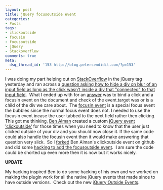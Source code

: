 ```yaml
---
layout: post
title: jQuery focusoutside event
categories:
- Posts
tags:
- clickoutside
- focusin
- focusoutside
- jQuery
- Stackoverflow
comments: true
meta:
  dsq_thread_id: '153 http://blog.petersendidit.com/?p=153'
---
```

I was doing my part helping out on [StackOverflow](http://stackoverflow.com/) in the jQuery tag yesterday and ran across a [question asking how to hide a div on blur of an input field as long as the click wasn't inside a div that "connected" to that input field](http://stackoverflow.com/questions/2426438/2427363).  What I ended up with for an [answer](http://stackoverflow.com/questions/2426438/2427363#2427363) was to bind a click and a focusin event on the document and check of the event.target was or is a child of the div we care about.  The [focusin event](http://api.jquery.com/focusin/) is a special focus event the bubbles since the normal focus event does not. I needed to use the focusin event incase the user tabbed to the next field rather then clicking. This got me thinking, [Ben Alman](http://benalman.com/) created a custom [jQuery event 'clickoutside'](http://benalman.com/projects/jquery-clickoutside-plugin/) for those times when you need to know that the user just clicked outside of your div and you should now close it. If the same code could also handle the focusin event then it would make answering that question very slick.  So I [forked](http://github.com/petersendidit/jquery-clickoutside/blob/master/jquery.ba-clickoutside.js) Ben Alman's clickoutside event on github and did some [hacking to add the focusoutside event](http://github.com/petersendidit/jquery-clickoutside/blob/master/jquery.ba-clickoutside.js).  I am sure the code could be shorted up even more then it is now but it works nicely.

**UPDATE**

My hacking inspired Ben to do some hacking of his own and we worked on making the plugin work for all the native jQuery events that made since to have outside versions.  Check out the new [jQuery Outside Events](http://benalman.com/projects/jquery-outside-events-plugin/).